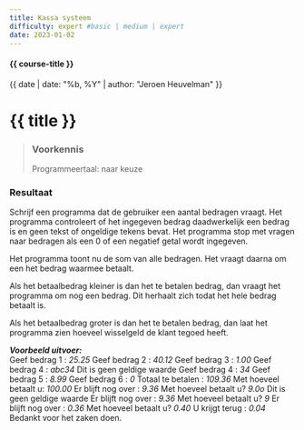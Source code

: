 ```yaml
---
title: Kassa systeem
difficulty: expert #basic | medium | expert
date: 2023-01-02
---
```


#### {{ course-title }}
{{ date | date: "%b, %Y" | author: "Jeroen Heuvelman" }}


# {{ title }}

> ### Voorkennis
> Programmeertaal: naar keuze

### Resultaat
Schrijf een programma dat de gebruiker een aantal bedragen vraagt. Het
programma controleert of het ingegeven bedrag daadwerkelijk een bedrag
is en geen tekst of ongeldige tekens bevat. Het programma stop met
vragen naar bedragen als een 0 of een negatief getal wordt ingegeven.

Het programma toont nu de som van alle bedragen. Het vraagt daarna om
een het bedrag waarmee betaalt.

Als het betaalbedrag kleiner is dan het te betalen bedrag, dan vraagt
het programma om nog een bedrag. Dit herhaalt zich todat het hele bedrag
betaalt is.

Als het betaalbedrag groter is dan het te betalen bedrag, dan laat het
programma zien hoeveel wisselgeld de klant tegoed heeft.

***Voorbeeld uitvoer:***  
Geef bedrag 1 : *25.25* Geef bedrag 2 : *40.12* Geef bedrag 3 : *1.00*
Geef bedrag 4 : *abc34* Dit is geen geldige waarde Geef bedrag 4 : *34*
Geef bedrag 5 : *8.99* Geef bedrag 6 : *0* Totaal te betalen : *109.36*
Met hoeveel betaalt u: *100.00* Er blijft nog over : *9.36* Met hoeveel
betaalt u? *9.0o* Dit is geen geldige waarde Er blijft nog over : *9.36*
Met hoeveel betaalt u? *9* Er blijft nog over : *0.36* Met hoeveel
betaalt u? *0.40* U krijgt terug : *0.04* Bedankt voor het zaken doen.
